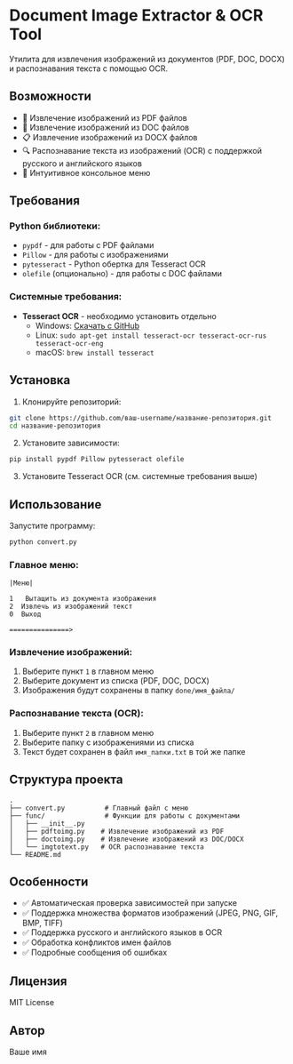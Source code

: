# Document Image Extractor & OCR Tool

Утилита для извлечения изображений из документов (PDF, DOC, DOCX) и распознавания текста с помощью OCR.

## Возможности

- 📄 Извлечение изображений из PDF файлов
- 📝 Извлечение изображений из DOC файлов
- 📋 Извлечение изображений из DOCX файлов
- 🔍 Распознавание текста из изображений (OCR) с поддержкой русского и английского языков
- 🎯 Интуитивное консольное меню

## Требования

### Python библиотеки:
- `pypdf` - для работы с PDF файлами
- `Pillow` - для работы с изображениями
- `pytesseract` - Python обертка для Tesseract OCR
- `olefile` (опционально) - для работы с DOC файлами

### Системные требования:
- **Tesseract OCR** - необходимо установить отдельно
  - Windows: [Скачать с GitHub](https://github.com/UB-Mannheim/tesseract/wiki)
  - Linux: `sudo apt-get install tesseract-ocr tesseract-ocr-rus tesseract-ocr-eng`
  - macOS: `brew install tesseract`

## Установка

1. Клонируйте репозиторий:
```bash
git clone https://github.com/ваш-username/название-репозитория.git
cd название-репозитория
```

2. Установите зависимости:
```bash
pip install pypdf Pillow pytesseract olefile
```

3. Установите Tesseract OCR (см. системные требования выше)

## Использование

Запустите программу:
```bash
python convert.py
```

### Главное меню:
```
|Меню|

1   Вытащить из документа изображения
2  Извлечь из изображений текст
0  Выход

===============>
```

### Извлечение изображений:
1. Выберите пункт `1` в главном меню
2. Выберите документ из списка (PDF, DOC, DOCX)
3. Изображения будут сохранены в папку `done/имя_файла/`

### Распознавание текста (OCR):
1. Выберите пункт `2` в главном меню
2. Выберите папку с изображениями из списка
3. Текст будет сохранен в файл `имя_папки.txt` в той же папке

## Структура проекта

```
.
├── convert.py          # Главный файл с меню
├── func/               # Функции для работы с документами
│   ├── __init__.py
│   ├── pdftoimg.py    # Извлечение изображений из PDF
│   ├── doctoimg.py    # Извлечение изображений из DOC/DOCX
│   └── imgtotext.py   # OCR распознавание текста
└── README.md
```

## Особенности

- ✅ Автоматическая проверка зависимостей при запуске
- ✅ Поддержка множества форматов изображений (JPEG, PNG, GIF, BMP, TIFF)
- ✅ Поддержка русского и английского языков в OCR
- ✅ Обработка конфликтов имен файлов
- ✅ Подробные сообщения об ошибках

## Лицензия

MIT License

## Автор

Ваше имя

